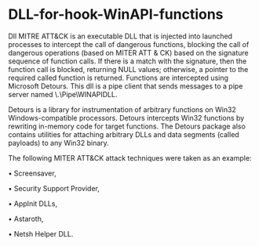 # DLL-for-hook-WinAPI-functions

Dll MITRE ATT&CK is an executable DLL that is injected into launched processes to intercept the call of dangerous functions, blocking the call of dangerous operations (based on MITER ATT & CK) based on the signature sequence of function calls. If there is a match with the signature, then the function call is blocked, returning NULL values; otherwise, a pointer to the required called function is returned. Functions are intercepted using Microsoft Detours. This dll is a pipe client that sends messages to a pipe server named \\.\Pipe\WINAPIDLL.

Detours is a library for instrumentation of arbitrary functions on Win32 Windows-compatible processors. Detours intercepts Win32 functions by rewriting in-memory code for target functions. The Detours package also contains utilities for attaching arbitrary DLLs and data segments (called payloads) to any Win32 binary.

The following MITER ATT&CK attack techniques were taken as an example:

• Screensaver,

• Security Support Provider,

• AppInit DLLs,

• Astaroth,

• Netsh Helper DLL.
